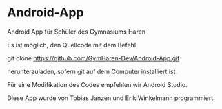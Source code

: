 # Android-App
Android App für Schüler des Gymnasiums Haren

Es ist möglich, den Quellcode mit dem Befehl 

git clone https://github.com/GymHaren-Dev/Android-App.git 

herunterzuladen, sofern git auf dem Computer installiert ist.

Für eine Modifikation des Codes empfehlen wir Android Studio.

Diese App wurde von Tobias Janzen und Erik Winkelmann programmiert.
